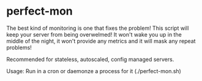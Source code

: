 # perfect-mon

The best kind of monitoring is one that fixes the problem!
This script will keep your server from being overwelmed!
It won't wake you up in the middle of the night, it won't
provide any metrics and it will mask any repeat problems!

Recommended for stateless, autoscaled, config managed servers.

Usage: Run in a cron or daemonze a process for it (./perfect-mon.sh)
